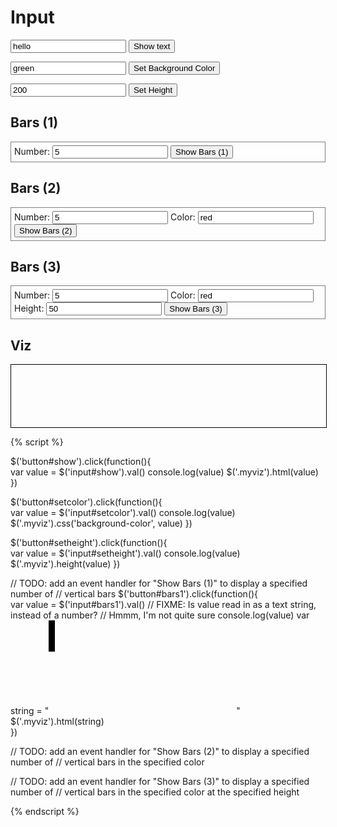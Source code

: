 # Input

<input id="show" type="text" value="hello"/> <button id="show">Show text</button>

<input id="setcolor" type="text" value="green"/> <button id="setcolor">Set Background Color</button>

<input id="setheight" type="text" value="200"/> <button id="setheight">Set Height</button>

## Bars (1)

<div style="border:1px grey solid; padding:5px;">
Number: <input id="bars1-number" type="text" value="5"/>
<button id="bars1">Show Bars (1)</button>
</div>

## Bars (2)

<div style="border:1px grey solid; padding:5px;">
Number: <input id="bars2-number" type="text" value="5"/>
Color:  <input id="bars2-color" type="text" value="red"/>
<button id="bars2">Show Bars (2)</button>
</div>

## Bars (3)

<div style="border:1px grey solid; padding:5px;">
Number: <input id="bars3-number" type="text" value="5"/>
Color:  <input id="bars3-color" type="text" value="red"/>
Height:  <input id="bars3-height" type="text" value="50"/>
<button id="bars3">Show Bars (3)</button>
</div>


## Viz

<div class="myviz" style="width:100%; height:100px; border: 1px black solid;">
</div>


{% script %}

$('button#show').click(function(){    
    var value = $('input#show').val()
    console.log(value)
    $('.myviz').html(value)
})

$('button#setcolor').click(function(){    
    var value = $('input#setcolor').val()
    console.log(value)
    $('.myviz').css('background-color', value)
})

$('button#setheight').click(function(){    
    var value = $('input#setheight').val()
    console.log(value)
    $('.myviz').height(value)
})

// TODO: add an event handler for "Show Bars (1)" to display a specified number of
// vertical bars
$('button#bars1').click(function(){    
    var value = $('input#bars1').val()
    // FIXME: Is value read in as a text string, instead of a number?
    // Hmmm, I'm not quite sure
    console.log(value)
    var string = "<svg>"
    for (i = 0; i < 10; i++) {
        var xval = 20*i
        string += "<rect height='50' width='10' x='" + xval + "' />"
    }
    string += "</svg>"
    $('.myviz').html(string)    
})

// TODO: add an event handler for "Show Bars (2)" to display a specified number of
// vertical bars in the specified color

// TODO: add an event handler for "Show Bars (3)" to display a specified number of
// vertical bars in the specified color at the specified height


{% endscript %}
